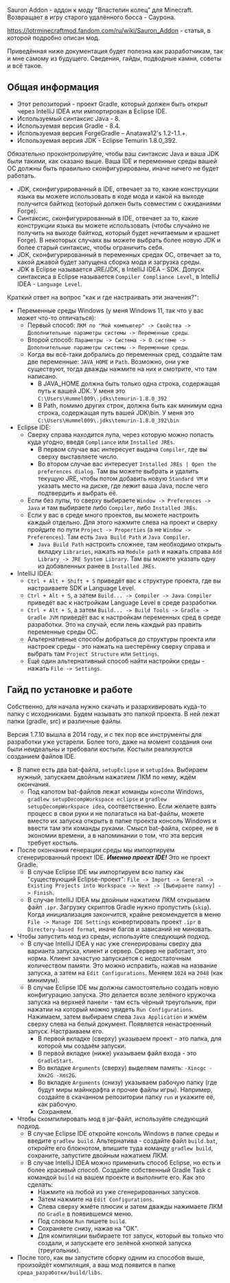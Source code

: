 Sauron Addon - аддон к моду "Властелин колец" для Minecraft. Возвращает в игру старого удалённого босса - Саурона.

https://lotrminecraftmod.fandom.com/ru/wiki/Sauron_Addon - статья, в которой подробно описан мод.

Приведённая ниже документация будет полезна как разработчикам, так и мне самому из будущего. Сведения, гайды, подводные камни, советы и всё такое. 

<h2> Общая информация </h2>

* Этот репозиторий - проект Gradle, который должен быть открыт через IntelliJ IDEA или импортирован в Eclipse IDE.
* Используемый синтаксис Java - 8.
* Используемая версия Gradle - 8.4.
* Используемая версия ForgeGradle – Anatawa12's 1.2-1.1.+.
* Используемая версия JDK - Eclipse Temurin 1.8.0_392.

Обязательно проконтролируйте, чтобы ваш синтаксис Java и ваша JDK были такими, как сказано выше. Ваша IDE и переменные среды вашей ОС должны быть правильно сконфигурированы, иначе ничего не будет работать.

* JDK, сконфигурированный в IDE, отвечает за то, какие конструкции языка вы можете использовать в коде мода и какой на выходе получится байткод (который должен быть совместим с ожиданиями Forge).
* Синтаксис, сконфигурированный в IDE, отвечает за то, какие конструкции языка вы можете использовать (чтобы случайно не получить на выходе байткод, который будет нечитаемым и крашнет Forge). В некоторых случаях вы можете выбрать более новую JDK и более старый синтаксис, чтобы ограничить себя.
* JDK, сконфигурированный в переменных средах ОС, отвечает за то, какой джавой будет запущена сборка мода и загрузка среды.
* JDK в Eclipse называется JRE/JDK, в IntelliJ IDEA - SDK. Допуск синтаксиса в Eclipse называется `Compiler Compliance Level`, в IntelliJ IDEA - `Language Level`.

Краткий ответ на вопрос "как и где настраивать эти значения?":

* Переменные среды Windows (у меня Windows 11, так что у вас может что-то отличаться):
  * Первый способ: `ЛКМ по "Мой компьютер" -> Свойства -> Дополнительные параметры системы -> Переменные среды`.
  * Второй способ: `Параметры -> Система -> О системе -> Дополнительные параметры системы -> Переменные среды`.
  * Когда вы всё-таки добрались до переменных сред, создайте там две переменные: `JAVA_HOME` и `Path`. Возможно, они уже существуют, тогда дважды нажмите на них и смотрите, что там написано.
    * В JAVA_HOME должна быть только одна строка, содержащая путь к вашей JDK. У меня это `C:\Users\Hummel009\.jdks\temurin-1.8.0_392`
	* В Path, помимо других строк, должна быть как минимум одна строка, содержащая путь вашей JDK\bin. У меня это `C:\Users\Hummel009\.jdks\temurin-1.8.0_392\bin`
* Eclipse IDE:
  * Сверху справа находится лупа, через которую можно попасть куда угодно, введя `Compliance` или `Installed JREs`.
    * В первом случае вас интересует выдача `Compiler`, где вы сверху выставляете число.
	* Во втором случае вас интересует `Installed JREs | Open the preferences dialog`. Там вы можете выбрать и удалить текущую JRE, чтобы потом добавить новую `Standard VM` и указать место на диске, где лежит ваша Java, после чего подтвердить и выбрать её.
  * Если без лупы, то сверху выбираете `Window -> Preferences -> Java` и там выбираете либо `Compiler`, либо `Installed JREs`.
  * Если у вас в среде много проектов, вы можете настроить каждый отдельно. Для этого нажмите слева на проект и сверху пройдите по пути `Project -> Properties` (а не `Window -> Preferences`). Там есть `Java Build Path` и `Java Compiler`.
    * `Java Build Path` настроить сложнее, там необходимо открыть вкладку `Libraries`, нажать на `Module path` и нажать справа `Add Library -> JRE System Library`. Там вы можете указать одну из добавленных ранее в `Installed JREs`.
* IntelliJ IDEA:
  * `Ctrl + Alt + Shift + S` приведёт вас к структуре проекта, где вы настраиваете SDK и Language Level.
  * `Ctrl + Alt + S`, а затем `Build... -> Compiler -> Java Compiler` приведёт вас к настройкам Language Level в среде разработки.
  * `Ctrl + Alt + S`, а затем `Build... -> Build Tools -> Gradle -> Gradle JVM` приведёт вас к настройкам переменных сред в среде разработки. Это на случай, если лень каждый раз править переменные среды ОС.
  * Альтернативные способы добраться до структуры проекта или настроек среды - это нажать на шестерёнку сверху справа и выбрать там `Project Structure` или `Settings`.
  * Ещё один альтернативный способ найти настройки среды - нажать `File -> Settings`.

<h2> Гайд по установке и работе </h2>

Собственно, для начала нужно скачать и разархивировать куда-то папку с исходниками. Будем называть это папкой проекта. В ней лежат папки (gradle, src) и различные файлы.

Версия 1.7.10 вышла в 2014 году, и с тех пор все инструменты для разработки уже устарели. Более того, даже на момент создания они были неидеальны и требовали костыли. Костыли реализуются созданием файлов IDE.

* В папке есть два bat-файла, `setupEclipse` и `setupIdea`. Выбираем нужный, запускаем двойным нажатием ЛКМ по нему, ждём окончания.
  * Под капотом bat-файлов лежат команды консоли Windows, `gradlew setupDecompWorkspace eclipse` и `gradlew setupDecompWorkspace idea`, соответственно. Если желаете взять процесс в свои руки и не полагаться на bat-файлы, можете вместо их запуска открыть в папке проекта консоль Windows и ввести там эти команды руками. Смысл bat-файла, скорее, не в экономии времени, а в напоминании о том, что эта версия требует костыль.
* После окончания генерации среды мы импортируем сгенерированный проект IDE. ***Именно проект IDE!*** Это не проект Gradle.
  * В случае Eclipse IDE мы импортируем всю папку как "существующий Eclipse-проект": `File -> Import -> General -> Existing Projects into Workspace -> Next -> [Выбираете папку] -> Finish`.
  * В случае IntelliJ IDEA мы двойным нажатием ЛКМ открываем файл `.ipr`. Загрузку скриптов Gradle нужно пропустить (`skip`). Когда инициализация закончится, крайне рекомендуется в меню `File -> Manage IDE Settings` конвертировать проект `.ipr` в `Directory-based format`, иначе багов и зависаний не миновать.
* Чтобы запустить мод из среды, используйте следующий подход.
  * В случае IntelliJ IDEA у нас уже сгенерированы сверху два варианта запуска, клиент и сервер. Сервер не работает, это норма. Клиент зачастую запускается с недостаточным количеством памяти. Это можно исправить, нажав на название запуска, а затем на `Edit Configurations`. Меняем `1024` на `2048` (как минимум).
  * В случае Eclipse IDE мы должны самостоятельно создать новую конфигурацию запуска. Это делается возле зелёного кружочка запуска на верхней панели - там есть чёрный треугольник, при нажатии на который можно увидеть `Run Configurations`. Нажимаем, затем выбираем слева `Java Application` и жмём сверху слева на белый документ. Появляется ненастроенный запуск. Настраиваем его.
    * В первой вкладке (сверху) указываем проект - это папка, для которой мы создаём запуски.
    * В первой вкладке (ниже) указываем файл входа - это `GradleStart`.
    * Во вкладке `Arguments` (сверху) выделяем память: `-Xincgc -Xmx2G -Xms2G`.
    * Во вкладке `Arguments` (снизу) указываем рабочую папку (где будут миры майнкрафта и прочие файлы игры). Например, создайте в скачанном репозитории папку `run` и укажите её, как рабочую.
    * Сохраняем.
* Чтобы скомпилировать мод в jar-файл, используйте следующий подход.
  * В случае Eclipse IDE откройте консоль Windows в папке среды и введите `gradlew build`. Альтернатива - создайте файл `build.bat`, откройте его блокнотом, впишите туда команду `gradlew build`, сохраните, запустите двойным нажатием ЛКМ.
  * В случае IntelliJ IDEA можно применить способ Eclipse, но есть и более красивый способ. Создайте собственный Gradle Task с командой `build` на вашем проекте и выполните его. Как это сделать:
    * Нажмите на любой из уже сгенерированных запусков.
	* Затем нажмите на `Edit Configurations`.
	* Слева сверху жмёте плюсик и затем дважды нажимаете ЛКМ по `Gradle` в появившемся меню.
	* Под словом `Run` пишете `build`.
	* Сохраняете снизу, нажав на "ОК".
	* Для компиляции выбираете тот запуск, который вы только что создали, и запускаете его зелёной кнопкой запуска (треугольник).
* После того, как вы запустите сборку одним из способов выше, произойдёт компиляция, а ваш мод появится в папке `среда_разработки/build/libs`.
